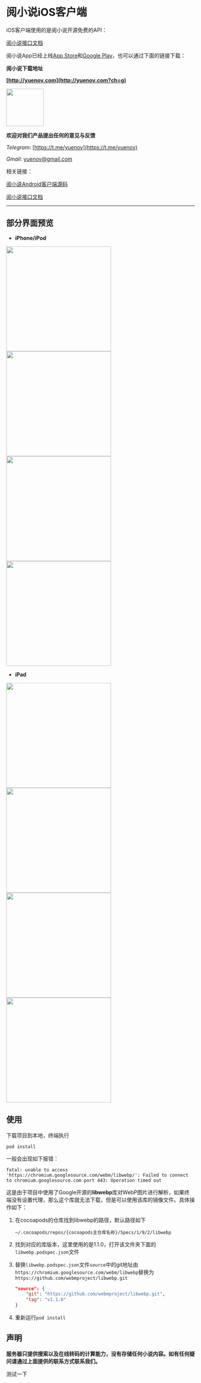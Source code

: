 # 阅小说iOS客户端

iOS客户端使用的是阅小说开源免费的API：

[阅小说接口文档](https://github.com/yuenov/reader-api)

阅小说App已经上线[App Store](https://apps.apple.com/cn/app/id1505061125)和[Google Play](https://play.google.com/store/apps/details?id=com.books.yuenov)，也可以通过下面的链接下载：

**阅小说下载地址**

**[http://yuenov.com](http://yuenov.com?ch=g)**

 <img src="resource/qrcode.png" width = "100" height = "100" alt="" align=center />


**欢迎对我们产品提出任何的意见与反馈**

*Telegram*: [https://t.me/yuenov](https://t.me/yuenov)

*Gmail*: <yuenov@gmail.com>

相关链接：

[阅小说Android客户端源码](https://github.com/yuenov/reader-android)

[阅小说接口文档](https://github.com/yuenov/reader-api)

 ---

 ## 部分界面预览

- **iPhone/iPod**

<img src="resource/1.png" width="280"/><img src="resource/2.png" width="280"/><img src="resource/3.png" width="280"/><img src="resource/4.png" width="280"/>

- **iPad**

<img src="resource/ipad1.png" width="280"/><img src="resource/ipad2.png" width="280"/><img src="resource/ipad3.png" width="280"/><img src="resource/ipad4.png" width="280"/>

## 使用

下载项目到本地，终端执行

```
pod install
```

一般会出现如下报错：

```
fatal: unable to access 'https://chromium.googlesource.com/webm/libwebp/': Failed to connect to chromium.googlesource.com port 443: Operation timed out
```

这是由于项目中使用了Google开源的**libwebp**库对WebP图片进行解析，如果终端没有设置代理，那么这个库就无法下载，但是可以使用该库的镜像文件。具体操作如下：

1. 在cocoapods的仓库找到libwebp的路径，默认路径如下

    ```
    ~/.cocoapods/repos/{cocoapods主仓库名称}/Specs/1/9/2/libwebp
    ```

2. 找到对应的库版本，这里使用的是1.1.0，打开该文件夹下面的`libwebp.podspec.json`文件

3. 替换`libwebp.podspec.json`文件`source`中的git地址由`https://chromium.googlesource.com/webm/libwebp`替换为`https://github.com/webmproject/libwebp.git`

    ``` json
    "source": {
        "git": "https://github.com/webmproject/libwebp.git",
        "tag": "v1.1.0"
    }
    ```

4. 重新运行`pod install`

## 声明

**服务器只提供搜索以及在线转码的计算能力，没有存储任何小说内容。如有任何疑问请通过上面提供的联系方式联系我们。**

测试一下
